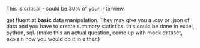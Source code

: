 This is critical - could be 30% of your interview. 

get fluent at **basic** data manipulation. They may give you a .csv or .json of data and you have to create summary statistics. this could be done in excel, python, sql. (make this an actual question, come up with mock dataset, explain how you would do it in either.)